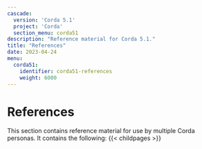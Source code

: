 ```yaml
---
cascade:
  version: 'Corda 5.1'
  project: 'Corda'
  section_menu: corda51
description: "Reference material for Corda 5.1."
title: "References"
date: 2023-04-24
menu:
  corda51:
    identifier: corda51-references
    weight: 6000
---
```

# References

This section contains reference material for use by multiple Corda personas. It contains the following:
{{< childpages >}}
